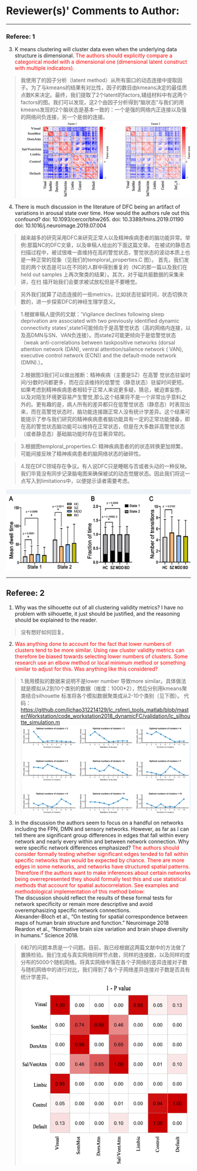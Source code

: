 # Reviewer(s)' Comments to Author:   
***
### Referee: 1     
3. K means clustering will cluster data even when the underlying data structure is dimensional. <font color=red> The authors should explicitly compare a categorical model with a dimensional one (dimensional latent construct with multiple indicators).</font>  

>我使用了的因子分析（latent method）从所有窗口的动态连接中提取因子。为了与kmeans的结果有对比性，因子的数目由kmeans决定的最佳质点数K来决定。最终，我们提取了2个latent的factors,辅组材料中有这两个factors的图。我们可以发现，这2个由因子分析得到“脑状态”与我们的用kmeans发现的2个脑状态是基本一致的：一个是强的网络内正连接以及强的网络间负连接，另一个是弱的连接。
![Figure 2](./factors.png)

4. There is much discussion in the literature of DFC being an artifact of variations in arousal state over time.  How would the authors rule out this confound? 
doi: 10.1093/cercor/bhw265. 
doi: 10.3389/fnins.2019.01190 
doi: 10.1016/j.neuroimage.2019.07.004  

>越来越多的研究采用DFC来研究正常人以及精神疾病患者的脑功能异常。举例:那篇NC的DFC文章，以及审稿人给出的下面这篇文章。 
>在被试的静息态扫描过程中，被试很难一直维持在高的警觉状态，警觉状态的波动本质上也是一种正常的现象（见我们的temploral_properties.C
>图）。
>首先，我们发现的两个状态是可以在不同的人群中得到重复的（NC的那一篇以及我们在held out samples 上再次聚类的结果）。其次，对于磁共振数据的采集来讲，在扫
>描开始我们会要求被试放松但是不要睡觉。   
  
>另外我们就算了动态连接的一些metrics，比如状态驻留时间，状态切换次数的，进一步探索DFC的神经生理学意义。     

>1.根据审稿人提供的文献：'Vigilance declines following sleep deprivation are associated with two previously identified dynamic
>connectivity states',state1可能倾向于是高警觉状态（高的网络内连接，以及高DMN与SN、VAN负连接）。而state2可能更倾向于是低警觉状态（weak 
>anti-correlations between taskpositive networks (dorsal attention network (DAN), ventral attention/salience network (
>VAN), executive control network (ECN)) and the default-mode network (DMN).）。
>
>2.根据图3我们可以做出推断：精神疾病（主要是SZ）在高警
>觉状态驻留时间/分数时间都更多，而在应该维持的低警觉（静息状态）驻留时间更短。如果考虑到精神疾病患者相较于正常人来说更多疑，猜忌，被迫害妄想，
>以及对陌生环境更容易产生警觉,那么这个结果将不是一个非常出乎意料之外的。更有趣的是，病人所有的差异都只在低警觉状态（静息态）时表现出来，而在高警觉状态时，脑功能连接跟正常人没有统计学差异。这个结果可能提示了参与我们研究的精神疾病患者脑功能具有一定的正常功能储备，即在高的警觉状态脑功能可以维持在正常状态，但是在大多数非高警觉状态（或者静息态）基础脑功能时存在显著异常的。  

>3.根据图temploral_properties.C: 精神疾病患者的的状态转换更加频繁，可能间接反映了精神疾病患者的脑网络状态的破碎性。
  
>4.现在DFC领域存在争议。有人说DFC只是睡眠与否或者头动的一种反映。我们毕竟没有同步记录脑电图来确保被试的动态觉醒状态。因此我们将这一点写入到limitations中，以便提示读者需要考虑。  
  
![Figure 3](./dfc_metrics.png)  

***
## Referee: 2 

1.  Why was the silhouette out of all clustering validity metrics? I have no problem with silhouette, it just should be justified, and the reasoning should be explained to the reader. 
>没有想好如何回复。

2.  <font color=red> Was anything done to account for the fact that lower numbers of clusters tend to be more similar. Using raw cluster validity metrics can therefore be biased towards selecting lower numbers of clusters. Some research use an elbow method or local minimum method or something similar to adjust for this. Was anything like this considered? </font>     
>1.我用模拟的数据来说明不是lower number 导致more similar。具体做法就是模拟从2到10个类别的数据（维度：1000*2），然后分别用kmeans聚类结合silhouette 标准将各个模拟数据聚类成从2-10个类别（见下图）。
>代码：https://github.com/lichao312214129/lc_rsfmri_tools_matlab/blob/master/Workstation/code_workstation2018_dynamicFC/validation/lc_silhoutte_simulation.m
![Figure 7](./simutated.png)


3. In the discussion the authors seem to focus on a handful on networks including the FPN, DMN and sensory networks. However, as far as I can tell there are significant group differences in edges that fall within every network and nearly every within and between network connection. Why were specific network differences emphasized? <font color=red> The authors should consider formally testing whether significant edges tended to fall within specific networks than would be expected by chance. There are more edges in some networks, and networks have structured spatial patterns. Therefore if the authors want to make inferences about certain networks being overrepresented they should formally test this and use statistical methods that account for spatial autocorrelation. See examples and methodological implementation of this method below: </font>  
The discussion should reflect the results of these formal tests for network specificity or remain more descriptive and avoid overemphasizing specific network connections.  
Alexander-Bloch et al., “On testing for spatial correspondence between maps of human brain structure and function.”  Neuroimage 2018   
Reardon et al., “Normative brain size variation and brain shape diversity in humans.” Science 2018.    
>6和7的问题本质是一个问题。目前，我已经根据这两篇文献中的方法做了置换检验。我们生成与真实网络同样节点数，同样的连接数，以及同样的度分布的5000个随机网络。将真实网络中落在各个子网络的差异连接对子数与随机网络中的进行对比，我们得到了各个子网络差异连接对子数是否具有统计学差异。
![Figure 8](./perm.png)
